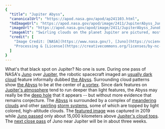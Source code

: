 ```yaml
---
{
  "title": "Jupiter Abyss",
  "canonicalUrl": "https://apod.nasa.gov/apod/ap241103.html",
  "hdImageUrl": "https://apod.nasa.gov/apod/image/2411/JupiterAbyss_JunoEichstadt_1080.jpg",
  "imageUrl": "https://apod.nasa.gov/apod/image/2411/JupiterAbyss_JunoEichstadt_1080.jpg",
  "imageAlt": "Swirling clouds on the planet Jupiter are pictured, mostly in white, tan, and light blue. A dark spot appears in the center surrounded by swirling white and blue clouds. Please see the explanation for more detailed information.",
  "credit": [
    "Image Credit: [NASA](https://www.nasa.gov/), [Juno](https://science.nasa.gov/mission/juno), [SwRI](http://www.swri.org/), [MSSS](http://www.msss.com/)",
    "Processing & [License](https://creativecommons.org/licenses/by-nc-sa/3.0/): [Gerald Eichstädt](https://science.nasa.gov/people/gerald-eichstadt/) & [Sean Doran](https://twitter.com/_TheSeaning)"
  ]
}
---
```


What's that black spot on Jupiter? No one is sure. During one pass of NASA's [Juno](https://www.jpl.nasa.gov/missions/juno/) over [Jupiter](https://science.nasa.gov/jupiter/), the robotic spacecraft imaged an [usually dark cloud](https://apod.nasa.gov/apod/ap171008.html) feature informally dubbed [the Abyss](https://www.jpl.nasa.gov/images/pia22948-jupiter-abyss/). Surrounding cloud patterns show [the Abyss](https://photojournal.jpl.nasa.gov/catalog/PIA22948) to be at the center of [a vortex](https://www.youtube.com/watch?v=-XMd8AnEJBA). Since dark features on [Jupiter's atmosphere](https://en.wikipedia.org/wiki/Atmosphere_of_Jupiter) tend to run deeper than light features, the Abyss may really be the [deep hole](https://www.popularmechanics.com/technology/infrastructure/g2919/7-of-the-deepest-manmade-holes/) that it appears -- but without more evidence that remains conjecture. The [Abyss](https://www.reddit.com/media?url=https%3A%2F%2Fi.redd.it%2F1h6ozh8wsu501.jpg) is surrounded by a complex of [meandering clouds](https://apod.nasa.gov/apod/ap181121.html) and other [swirling](https://apod.nasa.gov/apod/ap180521.html) [storm systems](https://apod.nasa.gov/apod/ap170228.html), some of which are topped by light colored, high-altitude clouds. The [featured image](https://www.missionjuno.swri.edu/junocam/processing?id=6906) was captured in 2019 while [Juno passed](https://apod.nasa.gov/apod/ap190205.html) only about 15,000 kilometers above [Jupiter's cloud tops](https://www.reddit.com/r/spaceporn/comments/10b94mk/jupiters_abyss_the_dark_center_of_a_massive/). The [next close pass](https://en.wikipedia.org/wiki/Juno_\(spacecraft\)#Timeline) of Juno near Jupiter will be in about three weeks.
